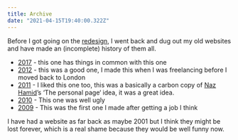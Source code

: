 ```yaml
---
title: Archive
date: "2021-04-15T19:40:00.322Z"
---
```


Before I got going on the [redesign](/posts/15-redesign), I went back and dug out my old websites and have made an (incomplete) history of them all.

- [2017] - this one has things in common with this one
- [2012] - this was a good one, I made this when I was freelancing before I moved back to London
- [2011] - I liked this one too, this was a basically a carbon copy of [Naz Hamid](https://nazhamid.com/)’s ‘The personal page‘ idea, it was a great idea.
- [2010] - This one was well ugly
- [2009] - This was the first one I made after getting a job I think

I have had a website as far back as maybe 2001 but I think they might be lost forever, which is a real shame because they would be well funny now.

[2017]: https://2017.jonheslop.com/
[2012]: https://2012.jonheslop.com/
[2011]: https://2011.jonheslop.com/
[2010]: https://2010.jonheslop.com/
[2009]: https://2009.jonheslop.com/
